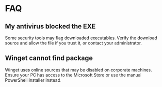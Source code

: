 # FAQ

## My antivirus blocked the EXE
Some security tools may flag downloaded executables. Verify the download source and allow the file if you trust it, or contact your administrator.

## Winget cannot find package
Winget uses online sources that may be disabled on corporate machines. Ensure your PC has access to the Microsoft Store or use the manual PowerShell installer instead.
